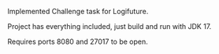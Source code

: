 Implemented Challenge task for Logifuture. 

Project has everything included, just build and run with JDK 17. 

Requires ports 8080 and 27017 to be open.
